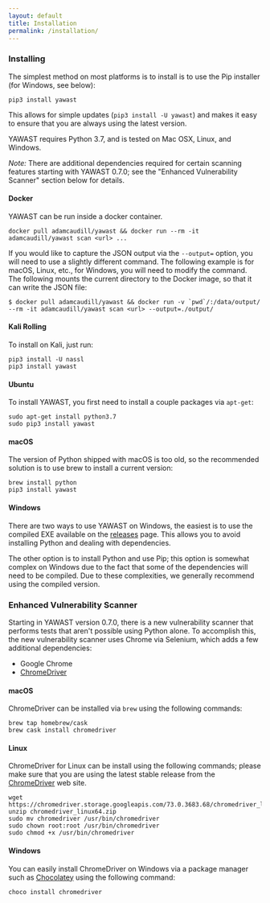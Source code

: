 ```yaml
---
layout: default
title: Installation
permalink: /installation/
---
```


### Installing

The simplest method on most platforms is to install is to use the Pip installer (for Windows, see below):

`pip3 install yawast`

This allows for simple updates (`pip3 install -U yawast`) and makes it easy to ensure that you are always using the latest version.

YAWAST requires Python 3.7, and is tested on Mac OSX, Linux, and Windows.

*Note:* There are additional dependencies required for certain scanning features starting with YAWAST 0.7.0; see the "Enhanced Vulnerability Scanner" section below for details.

#### Docker

YAWAST can be run inside a docker container.

```
docker pull adamcaudill/yawast && docker run --rm -it adamcaudill/yawast scan <url> ...
```

If you would like to capture the JSON output via the `--output=` option, you will need to use a slightly different command. The following example is for macOS, Linux, etc., for Windows, you will need to modify the command. The following mounts the current directory to the Docker image, so that it can write the JSON file: 

```
$ docker pull adamcaudill/yawast && docker run -v `pwd`/:/data/output/ --rm -it adamcaudill/yawast scan <url> --output=./output/
```

#### Kali Rolling

To install on Kali, just run:

```
pip3 install -U nassl
pip3 install yawast
```

#### Ubuntu

To install YAWAST, you first need to install a couple packages via `apt-get`:

```
sudo apt-get install python3.7
sudo pip3 install yawast
```

#### macOS

The version of Python shipped with macOS is too old, so the recommended solution is to use brew to install a current version:

```
brew install python
pip3 install yawast
```

#### Windows

There are two ways to use YAWAST on Windows, the easiest is to use the compiled EXE available on the [releases](https://github.com/adamcaudill/yawast/releases) page. This allows you to avoid installing Python and dealing with dependencies.

The other option is to install Python and use Pip; this option is somewhat complex on Windows due to the fact that some of the dependencies will need to be compiled. Due to these complexities, we generally recommend using the compiled version.

### Enhanced Vulnerability Scanner

Starting in YAWAST version 0.7.0, there is a new vulnerability scanner that performs tests that aren't possible using Python alone. To accomplish this, the new vulnerability scanner uses Chrome via Selenium, which adds a few additional dependencies:

* Google Chrome
* [ChromeDriver](https://sites.google.com/a/chromium.org/chromedriver/)

#### macOS

ChromeDriver can be installed via `brew` using the following commands:

```
brew tap homebrew/cask
brew cask install chromedriver
```

#### Linux

ChromeDriver for Linux can be install using the following commands; please make sure that you are using the latest stable release from the [ChromeDriver](https://sites.google.com/a/chromium.org/chromedriver/) web site.

```
wget https://chromedriver.storage.googleapis.com/73.0.3683.68/chromedriver_linux64.zip
unzip chromedriver_linux64.zip
sudo mv chromedriver /usr/bin/chromedriver
sudo chown root:root /usr/bin/chromedriver
sudo chmod +x /usr/bin/chromedriver
```

#### Windows

You can easily install ChromeDriver on Windows via a package manager such as [Chocolatey](https://chocolatey.org/docs/installation) using the following command:

```
choco install chromedriver
```
